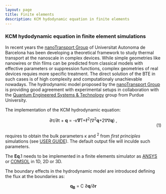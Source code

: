 ```yaml
---
layout: page
title: Finite elements 
description: KCM hydodynamic equation in finite elements 
---
```


### KCM hydodynamic equation in finite element simulations

In recent years the [nanoTransport Group](http://grupsderecerca.uab.cat/nanotransport/en) of Universitat Autonoma de Barcelona 
has been developing a theoretical framework to study thermal transport at the nanoscale in complex devices. While simple 
geometries like nanowires or thin films can be predicted from classical models with effective parameters or suppression
functions, complex geometries of real devices requies more specific treatment. The direct solution of the BTE in such cases
is of high complexity and computationaly unachievable nowadays. The hydrodynamic model proposed by the
[nanoTransport Group](http://grupsderecerca.uab.cat/nanotransport/en) is providing good agreement with experimental
setups in collaboration with the [Quantum Engineered Systems & Technology](https://nanohub.org/groups/quest/) group from Purdue University.

The implementation of the KCM hydrodynamic equation:

<center> &part;&tau;/&part;t + <b>q</b>
 = -&kappa;<b>&nabla;</b>T+&ell;<sup>2</sup>(&nabla;<sup>2</sup><b>q</b>+2&nabla;&nabla;<b>q</b>) ,</center><div align="right">(1)</div>

requires to obtain the bulk parameters &kappa; and <math>&ell;<sup>2</sup></math> from <i>first principles</i>
simulations (see [USER GUIDE](https://physta.github.io/user_guide/)). The default output file will inculde such parameters.

The <b>Eq</b>.1 needs to be implemented in a finite elements simulator as [ANSYS](http://www.ansys.com/) or [COMSOL](https://www.comsol.com) in 1D, 2D or 3D.

The boundary effects in the hydrodynamic model are introduced defining the flux at the boundaries as:

<center> <b>q<sub>B</sub></b> = C &part;<b>q</b>/&part;<b>r</b>



